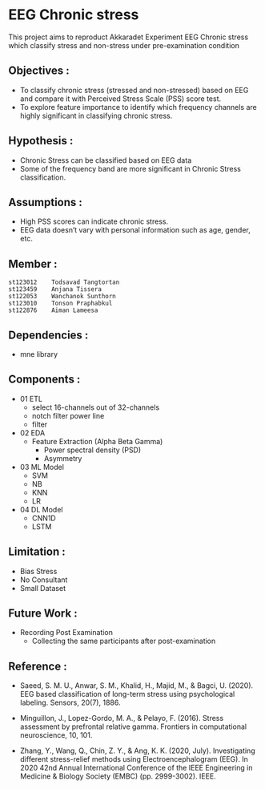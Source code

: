# EEG Chronic stress
This project aims to reproduct Akkaradet Experiment EEG Chronic stress which classify stress and non-stress under pre-examination condition
## Objectives :
- To classify chronic stress (stressed and non-stressed) based on EEG and compare it with Perceived Stress Scale (PSS) score test. 
- To explore feature importance to identify which frequency channels are highly significant in classifying chronic stress.

## Hypothesis : 
- Chronic Stress can be classified based on EEG data
- Some of the frequency band are more significant in Chronic Stress classification.

## Assumptions :
- High PSS scores can indicate chronic stress.
- EEG data doesn’t vary with personal information such as age, gender, etc.


## Member :
```
st123012	Todsavad Tangtortan
st123459	Anjana Tissera
st122053	Wanchanok Sunthorn
st123010	Tonson Praphabkul
st122876	Aiman Lameesa
```

## Dependencies :
- mne library 

## Components :
- 01 ETL
    - select 16-channels out of 32-channels
    - notch filter power line
    - filter
- 02 EDA
    - Feature Extraction (Alpha Beta Gamma) 
        - Power spectral density (PSD)
        - Asymmetry
- 03 ML Model
    - SVM
    - NB
    - KNN
    - LR
- 04 DL Model
    - CNN1D
    - LSTM

## Limitation :
 - Bias Stress
 - No Consultant
 - Small Dataset

## Future Work :
 - Recording Post Examination
    - Collecting the same participants after post-examination

## Reference :
- Saeed, S. M. U., Anwar, S. M., Khalid, H., Majid, M., & Bagci, U. (2020). EEG based classification of long-term stress using psychological labeling. Sensors, 20(7), 1886.

- Minguillon, J., Lopez-Gordo, M. A., & Pelayo, F. (2016). Stress assessment by prefrontal relative gamma. Frontiers in computational neuroscience, 10, 101.

- Zhang, Y., Wang, Q., Chin, Z. Y., & Ang, K. K. (2020, July). Investigating different stress-relief methods using Electroencephalogram (EEG). In 2020 42nd Annual International Conference of the IEEE Engineering in Medicine & Biology Society (EMBC) (pp. 2999-3002). IEEE.

